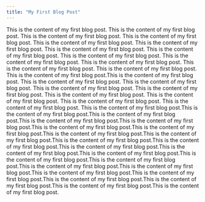 ```yaml
---
title: "My First Blog Post"
---
```


This is the content of my first blog post.
This is the content of my first blog post.
This is the content of my first blog post.
This is the content of my first blog post.
This is the content of my first blog post.
This is the content of my first blog post.
This is the content of my first blog post.
This is the content of my first blog post.
This is the content of my first blog post.
This is the content of my first blog post.
This is the content of my first blog post.
This is the content of my first blog post.
This is the content of my first blog post.
This is the content of my first blog post.This is the content of my first blog post.
This is the content of my first blog post.
This is the content of my first blog post.
This is the content of my first blog post.
This is the content of my first blog post.
This is the content of my first blog post.
This is the content of my first blog post.
This is the content of my first blog post.
This is the content of my first blog post.
This is the content of my first blog post.This is the content of my first blog post.This is the content of my first blog post.This is the content of my first blog post.This is the content of my first blog post.This is the content of my first blog post.This is the content of my first blog post.This is the content of my first blog post.This is the content of my first blog post.This is the content of my first blog post.This is the content of my first blog post.This is the content of my first blog post.This is the content of my first blog post.This is the content of my first blog post.This is the content of my first blog post.This is the content of my first blog post.This is the content of my first blog post.This is the content of my first blog post.This is the content of my first blog post.This is the content of my first blog post.This is the content of my first blog post.This is the content of my first blog post.This is the content of my first blog post.This is the content of my first blog post.